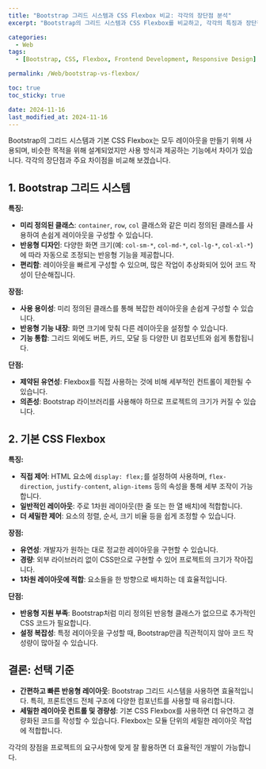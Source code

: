 ```yaml
---
title: "Bootstrap 그리드 시스템과 CSS Flexbox 비교: 각각의 장단점 분석"
excerpt: "Bootstrap의 그리드 시스템과 CSS Flexbox를 비교하고, 각각의 특징과 장단점을 분석해 봅니다."

categories:
  - Web
tags:
  - [Bootstrap, CSS, Flexbox, Frontend Development, Responsive Design]

permalink: /Web/bootstrap-vs-flexbox/

toc: true
toc_sticky: true

date: 2024-11-16
last_modified_at: 2024-11-16
---
```


Bootstrap의 그리드 시스템과 기본 CSS Flexbox는 모두 레이아웃을 만들기 위해 사용되며, 비슷한 목적을 위해 설계되었지만 사용 방식과 제공하는 기능에서 차이가 있습니다. 각각의 장단점과 주요 차이점을 비교해 보겠습니다.

## 1. Bootstrap 그리드 시스템

**특징:**
- **미리 정의된 클래스**: `container`, `row`, `col` 클래스와 같은 미리 정의된 클래스를 사용하여 손쉽게 레이아웃을 구성할 수 있습니다.
- **반응형 디자인**: 다양한 화면 크기(예: `col-sm-*`, `col-md-*`, `col-lg-*`, `col-xl-*`)에 따라 자동으로 조정되는 반응형 기능을 제공합니다.
- **편리함**: 레이아웃을 빠르게 구성할 수 있으며, 많은 작업이 추상화되어 있어 코드 작성이 단순해집니다.

**장점:**
- **사용 용이성**: 미리 정의된 클래스를 통해 복잡한 레이아웃을 손쉽게 구성할 수 있습니다.
- **반응형 기능 내장**: 화면 크기에 맞춰 다른 레이아웃을 설정할 수 있습니다.
- **기능 통합**: 그리드 외에도 버튼, 카드, 모달 등 다양한 UI 컴포넌트와 쉽게 통합됩니다.

**단점:**
- **제약된 유연성**: Flexbox를 직접 사용하는 것에 비해 세부적인 컨트롤이 제한될 수 있습니다.
- **의존성**: Bootstrap 라이브러리를 사용해야 하므로 프로젝트의 크기가 커질 수 있습니다.

## 2. 기본 CSS Flexbox

**특징:**
- **직접 제어**: HTML 요소에 `display: flex;`를 설정하여 사용하며, `flex-direction`, `justify-content`, `align-items` 등의 속성을 통해 세부 조작이 가능합니다.
- **일반적인 레이아웃**: 주로 1차원 레이아웃(한 줄 또는 한 열 배치)에 적합합니다.
- **더 세밀한 제어**: 요소의 정렬, 순서, 크기 비율 등을 쉽게 조정할 수 있습니다.

**장점:**
- **유연성**: 개발자가 원하는 대로 정교한 레이아웃을 구현할 수 있습니다.
- **경량**: 외부 라이브러리 없이 CSS만으로 구현할 수 있어 프로젝트의 크기가 작아집니다.
- **1차원 레이아웃에 적합**: 요소들을 한 방향으로 배치하는 데 효율적입니다.

**단점:**
- **반응형 지원 부족**: Bootstrap처럼 미리 정의된 반응형 클래스가 없으므로 추가적인 CSS 코드가 필요합니다.
- **설정 복잡성**: 특정 레이아웃을 구성할 때, Bootstrap만큼 직관적이지 않아 코드 작성량이 많아질 수 있습니다.

## 결론: 선택 기준

- **간편하고 빠른 반응형 레이아웃**: Bootstrap 그리드 시스템을 사용하면 효율적입니다. 특히, 프론트엔드 전체 구조에 다양한 컴포넌트를 사용할 때 유리합니다.
- **세밀한 레이아웃 컨트롤 및 경량성**: 기본 CSS Flexbox를 사용하면 더 유연하고 경량화된 코드를 작성할 수 있습니다. Flexbox는 모듈 단위의 세밀한 레이아웃 작업에 적합합니다.

각각의 장점을 프로젝트의 요구사항에 맞게 잘 활용하면 더 효율적인 개발이 가능합니다.
